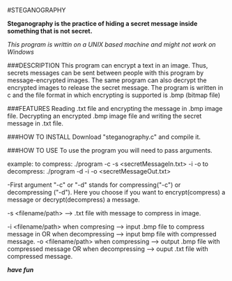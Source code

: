 #STEGANOGRAPHY

**Steganography is the practice of hiding a secret message inside something that is not secret.**

*This program is writtin on a UNIX based machine and might not work on Windows*

###DESCRIPTION
This program can encrypt a text in an image. Thus, secrets messages can be sent between people with this program by message-encrypted images.
The same program can also decrypt the encrypted images to release the secret message.
The program is written in c and the file format in which encrypting is supported is .bmp (bitmap file)

###FEATURES
Reading .txt file and encrypting the message in .bmp image file.
Decrypting an encrypted .bmp image file and writing the secret message in .txt file.

###HOW TO INSTALL
Download "steganography.c" and compile it.

###HOW TO USE
To use the program you will need to pass arguments.

example:
to compress: ./program -c -s <secretMessageIn.txt> -i <inputImage> -o <outputImage>
to decompress: ./program -d -i <inputImage> -o <secretMessageOut.txt>

  -First argument "-c" or "-d" stands for compressing("-c") or decompressing ("-d"). Here you choose if you want to encrypt(compress) a message or decrypt(decompress) a message.

  -s <filename/path> --> .txt file with message to compress in image.
  
  -i <filename/path> when compresing  --> input .bmp file to compress message in OR when decompressing    --> input bmp file with compressed message.
  -o <filename/path> when compressing --> output .bmp file with compressed message OR when decompressing  --> ouput .txt file with compressed message.
  
  
  
***have fun***
